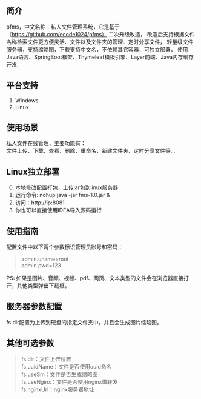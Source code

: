 ## 简介
pfms，中文名称：私人文件管理系统，它是基于 （https://github.com/ecode1024/pfms） 二次升级改造，
改造后支持根据文件名称检索文件更方便灵活、文件以及文件夹的管理、定时分享文件，
轻量级文件服务器，支持缩略图，下载支持中文名，不依赖其它容器，可独立部署，
使用Java语言、SpringBoot框架、Thymeleaf模板引擎、Layer前端、Java内存缓存开发.

## 平台支持
1. Windows
2. Linux

## 使用场景
私人文件在线管理，主要功能有：  
文件上传、下载、查看、删除、重命名、新建文件夹、定时分享文件等...

## Linux独立部署
0. 本地修改配置打包，上传jar包到linux服务器
1. 运行命令: nohup java -jar fms-1.0.jar &
2. 访问：http://ip:8081
3. 你也可以直接使用IDEA导入源码运行

## 使用指南
配置文件中以下两个参数标识管理员账号和密码：
> admin.uname=root  
  admin.pwd=123  
  
PS: 如果是图片、音频、视频、pdf、网页、文本类型的文件会在浏览器直接打开，其他类型弹出下载框。

## 服务器参数配置
fs.dir配置为上传到硬盘的指定文件夹中，并且会生成图片缩略图。

## 其他可选参数
> fs.dir：文件上传位置  
fs.uuidName：文件是否使用uuid命名  
fs.useSm：文件是否生成缩略图  
fs.useNginx：文件是否使用nginx做转发  
fs.nginxUrl：nginx服务器地址
